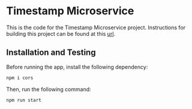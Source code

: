 # Timestamp Microservice

This is the code for the Timestamp Microservice project. Instructions for building this project can be found at this [url](https://www.freecodecamp.org/learn/apis-and-microservices/apis-and-microservices-projects/timestamp-microservice).

## Installation and Testing
Before running the app, install the following dependency:
```bash
npm i cors
```
Then, run the following command:
```bash
npm run start
```